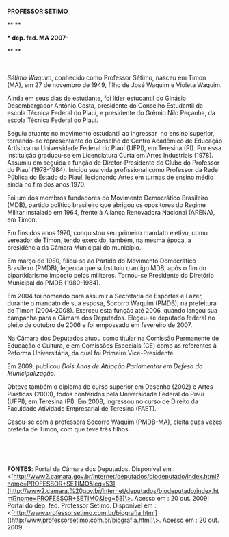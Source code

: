 **PROFESSOR SÉTIMO**

** **

**\* dep. fed. MA 2007-**

** **

 

*Sétimo Waquim*, conhecido como Professor Sétimo, nasceu em Timon (MA),
em 27 de novembro de 1949, filho de José Waquim e Violeta Waquim.

Ainda em seus dias de estudante, foi líder estudantil do Ginásio
Desembargador Antônio Costa, presidente do Conselho Estudantil da escola
Técnica Federal do Piauí, e presidente do Grêmio Nilo Peçanha, da escola
Técnica Federal do Piauí.

Seguiu atuante no movimento estudantil ao ingressar  no ensino superior,
tornando-se representante do Conselho do Centro Acadêmico de Educação
Artística na Universidade Federal do Piauí (UFPI), em Teresina (PI). Por
essa instituição graduou-se em Licenciatura Curta em Artes Industriais
(1978). Assumiu em seguida a função de Diretor-Presidente do Clube do
Professor do Piauí (1978-1984). Iniciou sua vida profissional como
Professor da Rede Pública do Estado do Piauí, lecionando Artes em turmas
de ensino médio ainda no fim dos anos 1970.

Foi um dos membros fundadores do Movimento Democrático Brasileiro (MDB),
partido político brasileiro que abrigou os opositores do Regime Militar
instalado em 1964, frente à Aliança Renovadora Nacional (ARENA), em
Timon.

Em fins dos anos 1970, conquistou seu primeiro mandato eletivo, como
vereador de Timon, tendo exercido, também, na mesma época, a presidência
da Câmara Municipal do município.

Em março de 1980, filiou-se ao Partido do Movimento Democrático
Brasileiro (PMDB), legenda que substituiu o antigo MDB, após o fim do
bipartidarismo imposto pelos militares. Tornou-se Presidente do
Diretório Municipal do PMDB (1980-1984).

Em 2004 foi nomeado para assumir a Secretaria de Esportes e Lazer,
durante o mandato de sua esposa, Socorro Waquim (PMDB), na prefeitura de
Timon (2004-2008). Exerceu esta função até 2006, quando lançou sua
campanha para a Câmara dos Deputados. Elegeu-se deputado federal no
pleito de outubro de 2006 e foi empossado em fevereiro de 2007.

Na Câmara dos Deputados atuou como titular na Comissão Permanente de
Educação e Cultura, e em Comissões Especiais (CE) como as referentes à
Reforma Universitária, da qual foi Primeiro Vice-Presidente.

Em 2009, publicou *Dois Anos de Atuação Parlamentar em Defesa da
Municipalização*.

Obteve também o diploma de curso superior em Desenho (2002) e Artes
Plásticas (2003), todos conferidos pela Universidade Federal do Piauí
(UFPI), em Teresina (PI). Em 2008, ingressou no curso de Direito da
Faculdade Atividade Empresarial de Teresina (FAET).

Casou-se com a professora Socorro Waquim (PMDB-MA), eleita duas vezes
prefeita de Timon, com que teve três filhos.

 

 

**FONTES**: Portal da Câmara dos Deputados. Disponível em :
\<[http://www2.camara.gov.br/internet/deputados/biodeputado/index.html?nome=PROFESSOR+SETIMO&leg=53](http://www2.camara.%20gov.br/internet/deputados/biodeputado/index.html?nome=PROFESSOR+SETIMO&leg=53)\>.
Acesso em : 20 out. 2009; Portal do dep. fed. Professor Sétimo.
Disponível em :
\<[http://www.professorsetimo.com.br/biografia.html]((http:/www.professorsetimo.com.br/biografia.html)\>.
Acesso em : 20 out. 2009.
